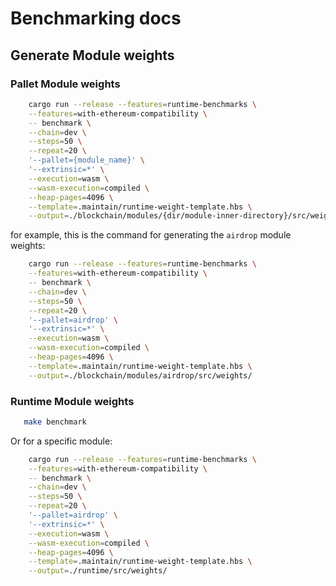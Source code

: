 # Benchmarking docs

## Generate Module weights

### Pallet Module weights

```bash
    cargo run --release --features=runtime-benchmarks \
    --features=with-ethereum-compatibility \
    -- benchmark \
    --chain=dev \
    --steps=50 \
    --repeat=20 \
    '--pallet={module_name}' \
    '--extrinsic=*' \
    --execution=wasm \
    --wasm-execution=compiled \
    --heap-pages=4096 \
    --template=.maintain/runtime-weight-template.hbs \
    --output=./blockchain/modules/{dir/module-inner-directory}/src/weights/
```

for example, this is the command for generating the `airdrop` module weights:

```bash
    cargo run --release --features=runtime-benchmarks \
    --features=with-ethereum-compatibility \
    -- benchmark \
    --chain=dev \
    --steps=50 \
    --repeat=20 \
    '--pallet=airdrop' \
    '--extrinsic=*' \
    --execution=wasm \
    --wasm-execution=compiled \
    --heap-pages=4096 \
    --template=.maintain/runtime-weight-template.hbs \
    --output=./blockchain/modules/airdrop/src/weights/
```

### Runtime Module weights

```bash
   make benchmark
```

Or for a specific module:

```bash
    cargo run --release --features=runtime-benchmarks \
    --features=with-ethereum-compatibility \
    -- benchmark \
    --chain=dev \
    --steps=50 \
    --repeat=20 \
    '--pallet=airdrop' \
    '--extrinsic=*' \
    --execution=wasm \
    --wasm-execution=compiled \
    --heap-pages=4096 \
    --template=.maintain/runtime-weight-template.hbs \
    --output=./runtime/src/weights/
```

